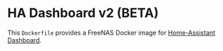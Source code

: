 # HA Dashboard v2 (BETA)

This `Dockerfile` provides a FreeNAS Docker image for [Home-Assistant Dashboard](https://github.com/home-assistant/appdaemon).
